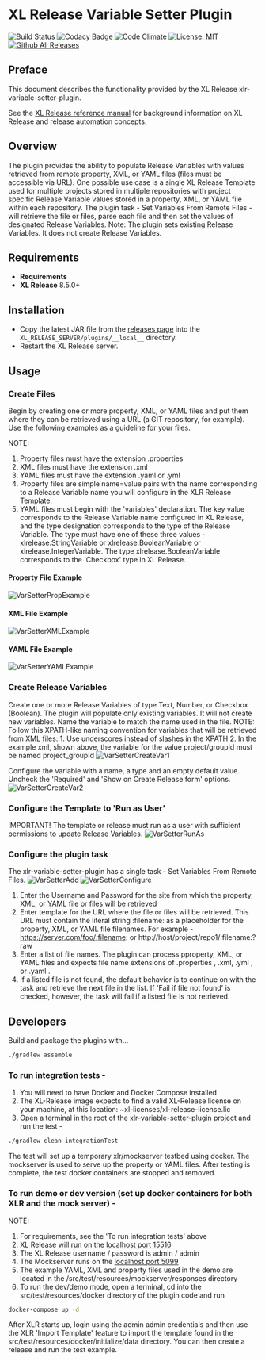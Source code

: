 # XL Release Variable Setter Plugin

[![Build Status][xlr-variable-setter-plugin-travis-image]][xlr-variable-setter-plugin-travis-url]
[![Codacy Badge][xlr-variable-setter-plugin-codacy-image] ][xlr-variable-setter-plugin-codacy-url]
[![Code Climate][xlr-variable-setter-plugin-code-climate-image] ][xlr-variable-setter-plugin-code-climate-url]
[![License: MIT][xlr-variable-setter-plugin-license-image]][xlr-variable-setter-plugin-license-url]
[![Github All Releases][xlr-variable-setter-plugin-downloads-image]]()

## Preface

This document describes the functionality provided by the XL Release xlr-variable-setter-plugin. 
 
See the [XL Release reference manual](https://docs.xebialabs.com/xl-release) for background information on XL Release and release automation concepts.  

## Overview

The plugin provides the ability to populate Release Variables with values retrieved from remote property, XML, or YAML files (files must be accessible via URL). One possible use case is a single XL Release Template used for multiple projects stored in multiple repositories with project specific Release Variable values stored in a property, XML, or YAML file within each repository. The plugin task - Set Variables From Remote Files - will retrieve the file or files, parse each file and then set the values of designated Release Variables. 
Note: The plugin sets existing Release Variables. It does not create Release Variables. 

## Requirements

* **Requirements**
*  **XL Release**   8.5.0+

## Installation

*   Copy the latest JAR file from the [releases page](https://github.com/xebialabs-community/xlr-variable-setter-plugin/releases) into the `XL_RELEASE_SERVER/plugins/__local__` directory.
*   Restart the XL Release server.

## Usage

### Create Files

Begin by creating one or more property, XML, or YAML files and put them where they can be retrieved using a URL (a GIT repository, for example). Use the following examples as a guideline for your files. 

NOTE:
1.  Property files must have the extension .properties
2.  XML files must have the extension .xml
3.  YAML files must have the extension .yaml or .yml
4.  Property files are simple name=value pairs with the name corresponding to a Release Variable name you will configure in the XLR Release Template.
5.  YAML files must begin with the 'variables' declaration. The key value corresponds to the Release Variable name configured in XL Release, and the type designation corresponds to the type of the Release Variable. The type must have one of these three values - xlrelease.StringVariable or xlrelease.BooleanVariable or xlrelease.IntegerVariable. The type xlrelease.BooleanVariable corresponds to the 'Checkbox' type in XL Release.

#### Property File Example
![VarSetterPropExample](images/exampleProp.png)
#### XML File Example
![VarSetterXMLExample](images/exampleXML.png)
#### YAML File Example
![VarSetterYAMLExample](images/exampleYAML.png)



### Create Release Variables
Create one or more Release Variables of type Text, Number, or Checkbox (Boolean). The plugin will populate only existing variables. It will not create new variables. Name the variable to match the name used in the file.
NOTE: Follow this XPATH-like naming convention for variables that will be retrieved from XML files:
    1. Use underscores instead of slashes in the XPATH
    2. In the example xml, shown above, the variable for the value project/groupId must be named project_groupId
![VarSetterCreateVar1](images/createVar1.png)

Configure the variable with a name, a type and an empty default value. Uncheck the 'Required' and 'Show on Create Release form' options.
![VarSetterCreateVar2](images/createVar2.png)

### Configure the Template to 'Run as User'
IMPORTANT! The template or release must run as a user with sufficient permissions to update Release Variables.
![VarSetterRunAs](images/runAsScreen.png)

### Configure the plugin task
The xlr-variable-setter-plugin has a single task - Set Variables From Remote Files.
![VarSetterAdd](images/addTask.png)
![VarSetterConfigure](images/configureTask.png)

1.  Enter the Username and Password for the site from which the property, XML, or YAML file or files will be retrieved
2.  Enter template for the URL where the file or files will be retrieved. This URL must contain the literal string :filename: as a placeholder for the property, XML, or YAML file filenames.  For example - https://server.com/foo/:filename:  or http://host/project/repo1/:filename:?raw
3.  Enter a list of file names. The plugin can process pproperty, XML, or YAML files and expects file name extensions of .properties , .xml, .yml , or .yaml .
4.  If a listed file is not found, the default behavior is to continue on with the task and retrieve the next file in the list. If 'Fail if file not found' is checked, however, the task will fail if a listed file is not retrieved. 

## Developers 

Build and package the plugins with...

```bash
./gradlew assemble
```

### To run integration tests - 
1.  You will need to have Docker  and Docker Compose installed 
2.  The XL-Release image expects to find a valid XL-Release license on your machine, at this location: ~xl-licenses/xl-release-license.lic
3.  Open a terminal in the root of the xlr-variable-setter-plugin project and run the test - 

```bash
./gradlew clean integrationTest
```
    
The test will set up a temporary xlr/mockserver testbed using docker. The mockserver is used to serve up the property or YAML files. After testing is complete, the test docker containers are stopped and removed. 

### To run demo or dev version (set up docker containers for both XLR and the mock server) -
    
NOTE:
1.  For requirements, see the 'To run integration tests' above
2.  XL Release will run on the [localhost port 15516](http://localhost:15516/)
3.  The XL Release username / password is admin / admin
4.  The Mockserver runs on the [localhost port 5099](http://localhost:5099/)
5.  The example YAML, XML and property files used in the demo are located in the <xlr-varible-setter-plugin code base>/src/test/resources/mockserver/responses directory
6.  To run the dev/demo mode, open a terminal, cd into the src/test/resources/docker directory of the plugin code and run

```bash
docker-compose up -d
```
After XLR starts up, login using the admin admin credentials and then use the XLR 'Import Template' feature to import the template found in the src/test/resources/docker/initialize/data directory. You can then create a release and run the test example.

[xlr-variable-setter-plugin-travis-image]: https://travis-ci.org/xebialabs-community/xlr-variable-setter-plugin.svg?branch=master
[xlr-variable-setter-plugin-travis-url]: https://travis-ci.org/xebialabs-community/xlr-variable-setter-plugin

[xlr-variable-setter-plugin-codacy-image]: https://api.codacy.com/project/badge/Grade/88dec34743b84dac8f9aaaa665a99207
[xlr-variable-setter-plugin-codacy-url]: https://www.codacy.com/app/ladamato/xlr-variable-setter-plugin

[xlr-variable-setter-plugin-code-climate-image]: https://codeclimate.com/github/xebialabs-community/xlr-variable-setter-plugin/badges/gpa.svg
[xlr-variable-setter-plugin-code-climate-url]: https://codeclimate.com/github/xebialabs-community/xlr-variable-setter-plugin

[xlr-variable-setter-plugin-license-image]: https://img.shields.io/badge/License-MIT-yellow.svg
[xlr-variable-setter-plugin-license-url]: https://opensource.org/licenses/MIT
[xlr-variable-setter-plugin-downloads-image]: https://img.shields.io/github/downloads/xebialabs-community/xlr-variable-setter-plugin/total.svg
